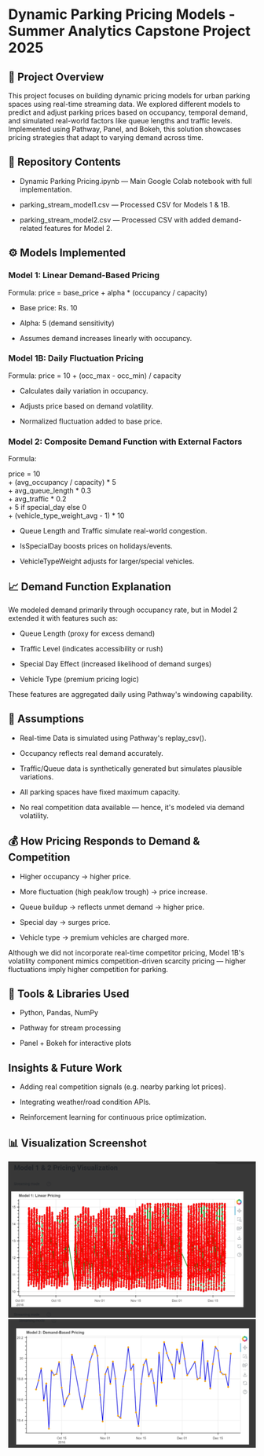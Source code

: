 # Dynamic Parking Pricing Models - Summer Analytics Capstone Project 2025

## 📌 Project Overview

This project focuses on building dynamic pricing models for urban parking spaces using real-time streaming data. We explored different models to predict and adjust parking prices based on occupancy, temporal demand, and simulated real-world factors like queue lengths and traffic levels. Implemented using Pathway, Panel, and Bokeh, this solution showcases pricing strategies that adapt to varying demand across time.

## 📂 Repository Contents

- Dynamic Parking Pricing.ipynb — Main Google Colab notebook with full implementation.

- parking_stream_model1.csv — Processed CSV for Models 1 & 1B.

- parking_stream_model2.csv — Processed CSV with added demand-related features for Model 2.



## ⚙️ Models Implemented

### Model 1: Linear Demand-Based Pricing

Formula: price = base_price + alpha * (occupancy / capacity)

- Base price: Rs. 10

- Alpha: 5 (demand sensitivity)

- Assumes demand increases linearly with occupancy.

### Model 1B: Daily Fluctuation Pricing

Formula: price = 10 + (occ_max - occ_min) / capacity

- Calculates daily variation in occupancy.

- Adjusts price based on demand volatility.

- Normalized fluctuation added to base price.

### Model 2: Composite Demand Function with External Factors

Formula:

price = 10 \
    + (avg_occupancy / capacity) * 5 \
    + avg_queue_length * 0.3 \
    + avg_traffic * 0.2 \
    + 5 if special_day else 0 \
    + (vehicle_type_weight_avg - 1) * 10

- Queue Length and Traffic simulate real-world congestion.

- IsSpecialDay boosts prices on holidays/events.

- VehicleTypeWeight adjusts for larger/special vehicles.

## 📈 Demand Function Explanation

We modeled demand primarily through occupancy rate, but in Model 2 extended it with features such as:

- Queue Length (proxy for excess demand)

- Traffic Level (indicates accessibility or rush)

- Special Day Effect (increased likelihood of demand surges)

- Vehicle Type (premium pricing logic)

These features are aggregated daily using Pathway's windowing capability.

## 📎 Assumptions

- Real-time Data is simulated using Pathway's replay_csv().

- Occupancy reflects real demand accurately.

- Traffic/Queue data is synthetically generated but simulates plausible variations.

- All parking spaces have fixed maximum capacity.

- No real competition data available — hence, it's modeled via demand volatility.

## 💰 How Pricing Responds to Demand & Competition

- Higher occupancy → higher price.

- More fluctuation (high peak/low trough) → price increase.

- Queue buildup → reflects unmet demand → higher price.

- Special day → surges price.

-  Vehicle type → premium vehicles are charged more.

 Although we did not incorporate real-time competitor pricing, Model 1B's volatility component mimics competition-driven scarcity pricing — higher fluctuations imply higher competition for parking.

## 🔧 Tools & Libraries Used

- Python, Pandas, NumPy

- Pathway for stream processing

- Panel + Bokeh for interactive plots

## Insights & Future Work

- Adding real competition signals (e.g. nearby parking lot prices).

- Integrating weather/road condition APIs.

- Reinforcement learning for continuous price optimization.

## 📊 Visualization Screenshot

![Dynamic Pricing Visualization](images/model_output1.jpeg) 
![Dynamic Pricing Visualization](images/model_output2.jpeg) 

